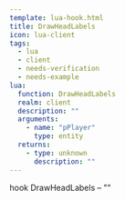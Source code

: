 ```yaml
---
template: lua-hook.html
title: DrawHeadLabels
icon: lua-client
tags:
  - lua
  - client
  - needs-verification
  - needs-example
lua:
  function: DrawHeadLabels
  realm: client
  description: ""
  arguments:
    - name: "pPlayer"
      type: entity
  returns:
    - type: unknown
      description: ""
---
```


<div class="lua__search__keywords">
hook DrawHeadLabels &#x2013; ""
</div>
